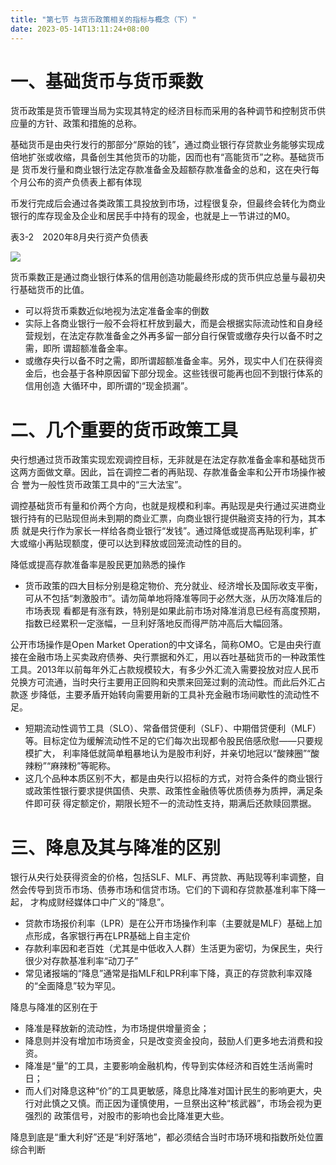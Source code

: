 ```yaml
---
title: "第七节 与货币政策相关的指标与概念（下）"
date: 2023-05-14T13:11:24+08:00
---
```


# 一、基础货币与货币乘数

货币政策是货币管理当局为实现其特定的经济目标而采用的各种调节和控制货币供应量的方针、政策和措施的总称。

基础货币是由央行发行的那部分“原始的钱”，通过商业银行存贷款业务能够实现成倍地扩张或收缩，具备创生其他货币的功能，因而也有“高能货币”之称。基础货币是
货币发行量和商业银行法定存款准备金及超额存款准备金的总和，这在央行每个月公布的资产负债表上都有体现

币发行完成后会通过各类政策工具投放到市场，过程很复杂，但最终会转化为商业银行的库存现金及企业和居民手中持有的现金，也就是上一节讲过的M0。

表3-2　2020年8月央行资产负债表

![](https://res.weread.qq.com/wrepub/CB_3300020868_Figure-T133_32844.jpg)

货币乘数正是通过商业银行体系的信用创造功能最终形成的货币供应总量与最初央行基础货币的比值。

- 可以将货币乘数近似地视为法定准备金率的倒数
- 实际上各商业银行一般不会将杠杆放到最大，而是会根据实际流动性和自身经营规划，在法定存款准备金之外再多留一部分自行保管或缴存央行以备不时之需，即所
  谓超额准备金率。
- 或缴存央行以备不时之需，即所谓超额准备金率。另外，现实中人们在获得资金后，也会基于各种原因留下部分现金。这些钱很可能再也回不到银行体系的信用创造
  大循环中，即所谓的“现金损漏”。

# 二、几个重要的货币政策工具

央行想通过货币政策实现宏观调控目标，无非就是在法定存款准备金率和基础货币这两方面做文章。因此，旨在调控二者的再贴现、存款准备金率和公开市场操作被合
誉为一般性货币政策工具中的“三大法宝”。

调控基础货币有量和价两个方向，也就是规模和利率。再贴现是央行通过买进商业银行持有的已贴现但尚未到期的商业汇票，向商业银行提供融资支持的行为，其本质
就是央行作为家长一样给各商业银行“发钱”。通过降低或提高再贴现利率，扩大或缩小再贴现额度，便可以达到释放或回笼流动性的目的。

降低或提高存款准备率是股民更加熟悉的操作

- 货币政策的四大目标分别是稳定物价、充分就业、经济增长及国际收支平衡，可从不包括“刺激股市”。请勿简单地将降准等同于必然大涨，从历次降准后的市场表现
  看都是有涨有跌，特别是如果此前市场对降准消息已经有高度预期，指数已经累积一定涨幅，一旦利好落地反而得严防冲高后大幅回落。

公开市场操作是Open Market Operation的中文译名，简称OMO。它是由央行直接在金融市场上买卖政府债券、央行票据和外汇，用以吞吐基础货币的一种政策性
工具。2013年以前每年外汇占款规模较大，有多少外汇流入需要投放对应人民币兑换方可流通，当时央行主要用正回购和央票来回笼过剩的流动性。而此后外汇占款逐
步降低，主要矛盾开始转向需要用新的工具补充金融市场间歇性的流动性不足。

- 短期流动性调节工具（SLO）、常备借贷便利（SLF）、中期借贷便利（MLF）等。目标定位为缓解流动性不足的它们每次出现都令股民倍感欣慰——只要规模扩大，
  利率降低就简单粗暴地认为是股市利好，并亲切地冠以“酸辣圈”“酸辣粉”“麻辣粉”等昵称。
- 这几个品种本质区别不大，都是由央行以招标的方式，对符合条件的商业银行或政策性银行要求提供国债、央票、政策性金融债等优质债券为质押，满足条件即可获
  得定额定价，期限长短不一的流动性支持，期满后还款赎回票据。

# 三、降息及其与降准的区别

银行从央行处获得资金的价格，包括SLF、MLF、再贷款、再贴现等利率调整，自然会传导到货币市场、债券市场和信贷市场。它们的下调和存贷款基准利率下降一起，
才构成财经媒体口中广义的“降息”。

- 贷款市场报价利率（LPR）是在公开市场操作利率（主要就是MLF）基础上加点形成，各家银行再在LPR基础上自主定价
- 存款利率因和老百姓（尤其是中低收入人群）生活更为密切，为保民生，央行很少对存款基准利率“动刀子”
- 常见诸报端的“降息”通常是指MLF和LPR利率下降，真正的存贷款利率双降的“全面降息”较为罕见。

降息与降准的区别在于

- 降准是释放新的流动性，为市场提供增量资金；
- 降息则并没有增加市场资金，只是改变资金投向，鼓励人们更多地去消费和投资。
- 降准是“量”的工具，主要影响金融机构，传导到实体经济和百姓生活尚需时日；
- 而人们对降息这种“价”的工具更敏感，降息比降准对国计民生的影响更大，央行对此慎之又慎。而正因为谨慎使用，一旦祭出这种“核武器”，市场会视为更强烈的
  政策信号，对股市的影响也会比降准更大些。

降息到底是“重大利好”还是“利好落地”，都必须结合当时市场环境和指数所处位置综合判断
